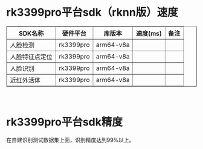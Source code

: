 # rk3399pro平台sdk（rknn版）速度

<table border="1">
        <tr>
            <th>SDK名称</th>
            <th>硬件平台</th>
            <th>库版本</th>
            <th>速度(ms)</th>
            <th>备注</th>
        </tr>
         <tr>
            <td>人脸检测</td>
            <td> rk3399pro</td>
            <td> arm64-v8a</td>
            <td> </td>
            <td> </td>
        </tr>
         <tr>
            <td>人脸特征点定位</td>
            <td> rk3399pro</td>
            <td> arm64-v8a</td>
            <td> </td>
            <td> </td>
        </tr>
         <tr>
            <td>人脸识别</td>
            <td>rk3399pro </td>
            <td> arm64-v8a</td>
            <td> </td>
            <td> </td>
        </tr>
         <tr>
            <td> 近红外活体</td>
            <td>rk3399pro </td>
            <td> arm64-v8a</td>
            <td> </td>
            <td> </td>
        </tr>
</table>
<br>

# rk3399pro平台sdk精度
在自建识别测试数据集上面，识别精度达到99%以上。